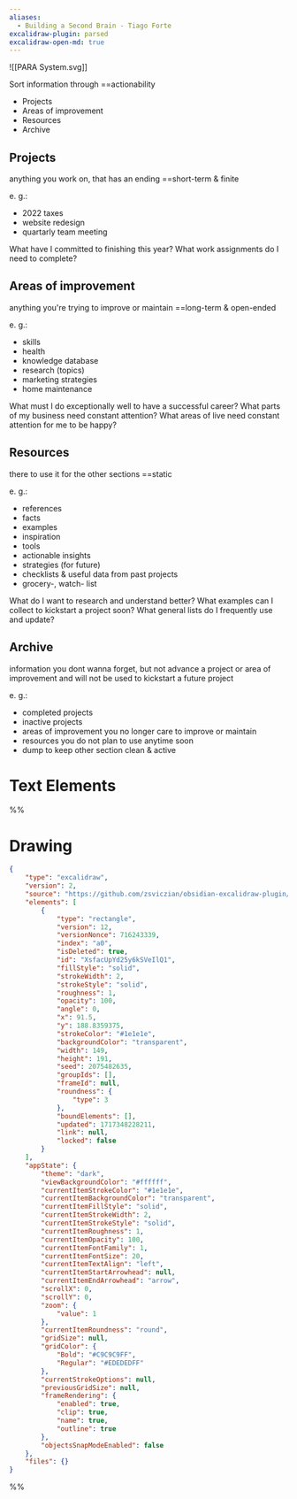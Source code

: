 ```yaml
---
aliases:
  - Building a Second Brain - Tiago Forte
excalidraw-plugin: parsed
excalidraw-open-md: true
---
```



![[PARA System.svg]]

Sort information through ==actionability
- Projects
- Areas of improvement
- Resources
- Archive

## Projects
anything you work on, that has an ending
==short-term & finite

e. g.:
- 2022 taxes
- website redesign
- quartarly team meeting

What have I committed to finishing this year?
What work assignments do I need to complete?

## Areas of improvement
anything you're trying to improve or maintain
==long-term & open-ended

e. g.:
- skills
- health
- knowledge database
- research (topics)
- marketing strategies
- home maintenance

What must I do exceptionally well to have a successful career?
What parts of my business need constant attention?
What areas of live need constant attention for me to be happy?

## Resources
there to use it for the other sections
==static

e. g.: 
- references
- facts
- examples
- inspiration
- tools
- actionable insights
- strategies (for future)
- checklists & useful data from past projects
- grocery-, watch- list

What do I want to research and understand better?
What examples can I collect to kickstart a project soon?
What general lists do I frequently use and update?

## Archive
information you dont wanna forget, but not advance a project or area of improvement and will not be used to kickstart a future project

e. g.: 
- completed projects
- inactive projects
- areas of improvement you no longer care to improve or maintain
- resources you do not plan to use anytime soon
- dump to keep other section clean & active


# Text Elements
%%
# Drawing
```json
{
	"type": "excalidraw",
	"version": 2,
	"source": "https://github.com/zsviczian/obsidian-excalidraw-plugin/releases/tag/2.1.8",
	"elements": [
		{
			"type": "rectangle",
			"version": 12,
			"versionNonce": 716243339,
			"index": "a0",
			"isDeleted": true,
			"id": "XsfacUpYd25y6kSVeIlQ1",
			"fillStyle": "solid",
			"strokeWidth": 2,
			"strokeStyle": "solid",
			"roughness": 1,
			"opacity": 100,
			"angle": 0,
			"x": 91.5,
			"y": 188.8359375,
			"strokeColor": "#1e1e1e",
			"backgroundColor": "transparent",
			"width": 149,
			"height": 191,
			"seed": 2075482635,
			"groupIds": [],
			"frameId": null,
			"roundness": {
				"type": 3
			},
			"boundElements": [],
			"updated": 1717348228211,
			"link": null,
			"locked": false
		}
	],
	"appState": {
		"theme": "dark",
		"viewBackgroundColor": "#ffffff",
		"currentItemStrokeColor": "#1e1e1e",
		"currentItemBackgroundColor": "transparent",
		"currentItemFillStyle": "solid",
		"currentItemStrokeWidth": 2,
		"currentItemStrokeStyle": "solid",
		"currentItemRoughness": 1,
		"currentItemOpacity": 100,
		"currentItemFontFamily": 1,
		"currentItemFontSize": 20,
		"currentItemTextAlign": "left",
		"currentItemStartArrowhead": null,
		"currentItemEndArrowhead": "arrow",
		"scrollX": 0,
		"scrollY": 0,
		"zoom": {
			"value": 1
		},
		"currentItemRoundness": "round",
		"gridSize": null,
		"gridColor": {
			"Bold": "#C9C9C9FF",
			"Regular": "#EDEDEDFF"
		},
		"currentStrokeOptions": null,
		"previousGridSize": null,
		"frameRendering": {
			"enabled": true,
			"clip": true,
			"name": true,
			"outline": true
		},
		"objectsSnapModeEnabled": false
	},
	"files": {}
}
```
%%